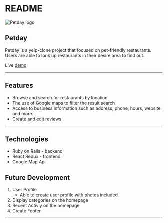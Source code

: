 # README

![Petday logo](s3://petday-seed/petday_img/petday_logo_small.png)

## Petday
Petday is a yelp-clone project that focused on pet-friendly restaurants. Users are able to look up restaurants in their desire area to find out.

Live [demo](https://petday.herokuapp.com/#/) 

----

## Features
* Browse and search for restaurants by location
* The use of Google maps to filter the result search
* Access to business information such as address, phone, hours, website and more.
* Create and edit reviews

----

## Technologies
* Ruby on Rails - backend
* React Redux - frontend
* Google Map Api

## Future Development

1. User Profile
   * Able to create user profile with photos included
2. Display categories on the homepage
3. Recent Activiy on the homepage
4. Create Footer
  
----

